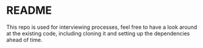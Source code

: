 # README

This repo is used for interviewing processes, feel free to have a look around at the existing code, including cloning it and setting up the dependencies ahead of time.

